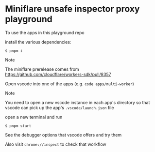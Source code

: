 # Miniflare unsafe inspector proxy playground

To use the apps in this playground repo

install the various dependencies:
```
$ pnpm i
```

> [!NOTE]
> The miniflare prerelease comes from https://github.com/cloudflare/workers-sdk/pull/8357

Open vscode into one of the apps (e.g. `code apps/multi-worker`)

> [!NOTE]
> You need to open a new vscode instance in each app's directory so that vscode can pick up the app's `.vscode/launch.json` file

open a new terminal and run
```
$ pnpm start
```

See the debugger options that vscode offers and try them

Also visit `chrome://inspect` to check that workflow
